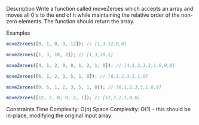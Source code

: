 Description
Write a function called moveZeroes which accepts an array and moves all 0's to the end of it while maintaining the relative order of the non-zero elements. The function should return the array.

Examples

```js
moveZeroes([0, 1, 0, 3, 12]); // [1,3,12,0,0]

moveZeroes([1, 3, 10, 2]); // [1,3,10,2]

moveZeroes([4, 1, 2, 0, 0, 1, 2, 1, 0]); // [4,1,2,1,2,1,0,0,0]

moveZeroes([6, 1, 2, 3, 5, 1, 0]); // [6,1,2,3,5,1,0]

moveZeroes([0, 6, 1, 2, 3, 5, 1, 0]); // [6,1,2,3,5,1,0,0]

moveZeroes([12, 2, 0, 0, 2, 1]); // [12,2,2,1,0,0]
```

Constraints
Time Complexity: O(n)
Space Complexity: O(1) - this should be in-place, modifying the original input array
